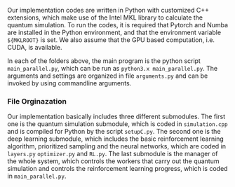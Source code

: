 Our implementation codes are written in Python with customized C++ extensions, which make use of the Intel MKL library to calculate the quantum simulation. To run the codes, it is required that Pytorch and Numba are installed in the Python environment, and that the environment variable ```${MKLROOT}``` is set.
We also assume that the GPU based computation, i.e. CUDA, is available. 

In each of the folders above, the main program is the python script ```main_parallel.py```, which can be run as ```python3.x main_parallel.py```. The arguments and settings are organized in file ```arguments.py``` and can be invoked by using commandline arguments.

### File Orginazation
Our implementation basically includes three different submodules. The first one is the quantum simulation submodule, which is coded in ```simulation.cpp``` and is compiled for Python by the script ```setupC.py```. The second one is the deep learning submodule, which includes the basic reinforcement learning algorithm, prioritized sampling and the neural networks, which are coded in ```layers.py``` ```optimizer.py``` and ```RL.py```. The last submodule is the manager of the whole system, which controls the workers that carry out the quantum simulation and controls the reinforcement learning progress, which is coded in ```main_parallel.py```.
